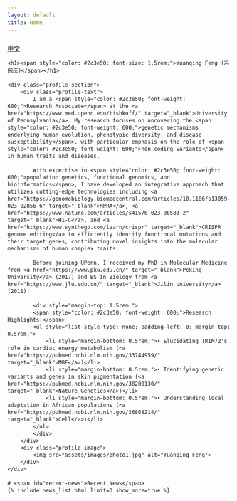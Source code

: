```yaml
---
layout: default
title: Home
---
```


<style>
    /* Responsive adjustments */
    .profile-section {
        display: flex;
        flex-direction: row;
        align-items: flex-start;
        gap: 2rem;
        text-align: left;
    }
    .profile-text {
        flex: 2;
    }
    .profile-image {
        flex: 1;
    }
    .profile-image img {
        max-width: 100%;
        height: auto;
        border-radius: 5px;
    }

    /* Font size adjustments */
    h1 span {
        font-size: 1.5rem;
    }
    h2, h3, h4, h5, h6 {
        font-size: 1.2rem;
    }
    #recent-news {
        font-size: 1.2rem;
    }

    /* Content container */
    .content-wrapper {
        position: relative;
        padding-top: 0.5rem;
    }

    /* Responsive layout for mobile */
    @media (max-width: 768px) {
        .profile-section {
            flex-direction: column;
        }
        .profile-image {
            order: -1;
        }
    }
</style>

<div class="content-wrapper">
    <div class="lang-switch">
        <a href="/cn/">中文</a>
    </div>

    <h1><span style="color: #2c3e50; font-size: 1.5rem;">Yuanqing Feng (冯园庆)</span></h1>

    <div class="profile-section">
        <div class="profile-text">
            I am a <span style="color: #2c3e50; font-weight: 600;">Research Associate</span> at the <a href="https://www.med.upenn.edu/tishkoff/" target="_blank">University of Pennsylvania</a>. My research focuses on uncovering the <span style="color: #2c3e50; font-weight: 600;">genetic mechanisms underlying human evolution, phenotypic diversity, and disease susceptibility</span>, with particular emphasis on the role of <span style="color: #2c3e50; font-weight: 600;">non-coding variants</span> in human traits and diseases.

            With expertise in <span style="color: #2c3e50; font-weight: 600;">population genetics, functional genomics, and bioinformatics</span>, I have developed an integrative approach that utilizes cutting-edge technologies including <a href="https://genomebiology.biomedcentral.com/articles/10.1186/s13059-023-02856-6" target="_blank">MPRA</a>, <a href="https://www.nature.com/articles/s41576-023-00583-z" target="_blank">Hi-C</a>, and <a href="https://www.synthego.com/learn/crispr" target="_blank">CRISPR genome editing</a> to efficiently identify functional mutations and their target genes, contributing novel insights into the molecular mechanisms of human complex traits.

            Before joining UPenn, I received my PhD in Molecular Medicine from <a href="https://www.pku.edu.cn/" target="_blank">Peking University</a> (2017) and BS in Biology from <a href="https://www.jlu.edu.cn/" target="_blank">Jilin University</a> (2011).

            <div style="margin-top: 1.5rem;">
            <span style="color: #2c3e50; font-weight: 600;">Research Highlights:</span>
            <ul style="list-style-type: none; padding-left: 0; margin-top: 0.5rem;">
                <li style="margin-bottom: 0.5rem;">• Elucidating TRIM72's role in cardiac energy metabolism (<a href="https://pubmed.ncbi.nlm.nih.gov/33744959/" target="_blank">MBE</a>)</li>
                <li style="margin-bottom: 0.5rem;">• Identifying genetic variants and genes in skin pigmentation (<a href="https://pubmed.ncbi.nlm.nih.gov/38200130/" target="_blank">Nature Genetics</a>)</li>
                <li style="margin-bottom: 0.5rem;">• Understanding local adaptation in African populations (<a href="https://pubmed.ncbi.nlm.nih.gov/36868214/" target="_blank">Cell</a>)</li>
            </ul>
            </div>
        </div>
        <div class="profile-image">
            <img src="assets/images/photo1.jpg" alt="Yuanqing Feng">
        </div>
    </div>

    # <span id="recent-news">Recent News</span>
    {% include news_list.html limit=3 show_more=true %}
</div>